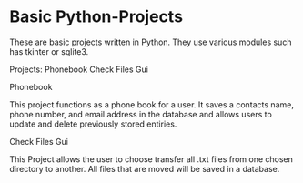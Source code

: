 # Basic Python-Projects
These are basic projects written in Python.  They use various modules such has tkinter or sqlite3.

Projects:
Phonebook
Check Files Gui

Phonebook

This project functions as a phone book for a user.  It saves a contacts name, phone number, and 
email address in the database and allows users to update and delete previously stored entiries. 

Check Files Gui

This Project allows the user to choose transfer all .txt files from one chosen directory to another.
All files that are moved will be saved in a database.
